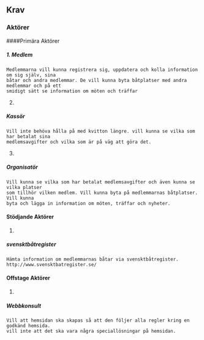 ## Krav
### Aktörer
####Primära Aktörer
##### 1. Medlem
    Medlemmarna vill kunna registrera sig, uppdatera och kolla information om sig själv, sina 
    båtar och andra medlemmar. De vill kunna byta båtplatser med andra medlemmar och på ett 
    smidigt sätt se information om möten och träffar
2. 
##### Kassör
    Vill inte behöva hålla på med kvitton längre. vill kunna se vilka som har betalat sina 
    medlemsavgifter och vilka som är på väg att göra det.
3.
##### Organisatör
    Vill kunna se vilka som har betalat medlemsavgifter och även kunna se vilka platser
    som tillhör vilken medlem. Vill kunna byta på medlemmarnas båtplatser. Vill kunna
    byta och lägga in information om möten, träffar och nyheter.

#### Stödjande Aktörer
1. 
##### svensktbåtregister
    Hämta information om medlemmarnas båtar via svensktbåtregister. 
    http://www.svensktbatregister.se/

#### Offstage Aktörer
1. 
##### Webbkonsult
    Vill att hemsidan ska skapas så att den följer alla regler kring en godkänd hemsida.
    vill inte att det ska vara några speciallösningar på hemsidan. 